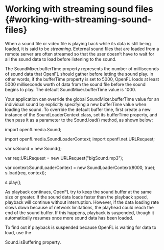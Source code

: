 # Working with streaming sound files {#working-with-streaming-sound-files}

When a sound file or video file is playing back while its data is still being loaded, it is said to be _streaming_. External sound files that are loaded from a remote server are often streamed so that the user doesn’t have to wait for all the sound data to load before listening to the sound.

The SoundMixer.bufferTime property represents the number of milliseconds of sound data that OpenFL should gather before letting the sound play. In other words, if the bufferTime property is set to 5000, OpenFL loads at least 5000 milliseconds worth of data from the sound file before the sound begins to play. The default SoundMixer.bufferTime value is 1000.

Your application can override the global SoundMixer.bufferTime value for an individual sound by explicitly specifying a new bufferTime value when loading the sound. To override the default buffer time, first create a new instance of the SoundLoaderContext class, set its bufferTime property, and then pass it as a parameter to the Sound.load() method, as shown below:

import openfl.media.Sound;

import openfl.media.SoundLoaderContext; import openfl.net.URLRequest;

var s:Sound = new Sound();

var req:URLRequest = new URLRequest(&quot;bigSound.mp3&quot;);

var context:SoundLoaderContext = new SoundLoaderContext(8000, true); s.load(req, context);

s.play();

As playback continues, OpenFL try to keep the sound buffer at the same size or greater. If the sound data loads faster than the playback speed, playback will continue without interruption. However, if the data loading rate slows down because of network limitations, the playhead could reach the end of the sound buffer. If this happens, playback is suspended, though it automatically resumes once more sound data has been loaded.

To find out if playback is suspended because OpenFL is waiting for data to load, use the

Sound.isBuffering property.